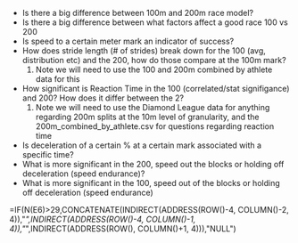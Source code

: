 * Is there a big difference between 100m and 200m race model?
* Is there a big difference between what factors affect a good race 100 vs 200
* Is speed to a certain meter mark an indicator of success?
* How does stride length (# of strides) break down for the 100 (avg, distribution etc) and the 200, how do those compare at the 100m mark?
  1. Note we will need to use the 100 and 200m combined by athlete data for this
* How significant is Reaction Time in the 100 (correlated/stat signifigance) and 200? How does it differ between the 2?
  1. Note we will need to use the Diamond League data for anything regarding 200m splits at the 10m level of granularity, and the 200m_combined_by_athlete.csv for questions regarding reaction time
* Is deceleration of a certain % at a certain mark associated with a specific time? 
* What is more significant in the 200, speed out the blocks or holding off deceleration (speed endurance)? 
* What is more significant in the 100, speed out of the blocks or holding off deceleration (speed endurance)

=IF(N(E6)>29,CONCATENATE(INDIRECT(ADDRESS(ROW()-4, COLUMN()-2, 4)),"_",INDIRECT(ADDRESS(ROW()-4, COLUMN()-1, 4)),"_",INDIRECT(ADDRESS(ROW(), COLUMN()+1, 4))),"NULL")